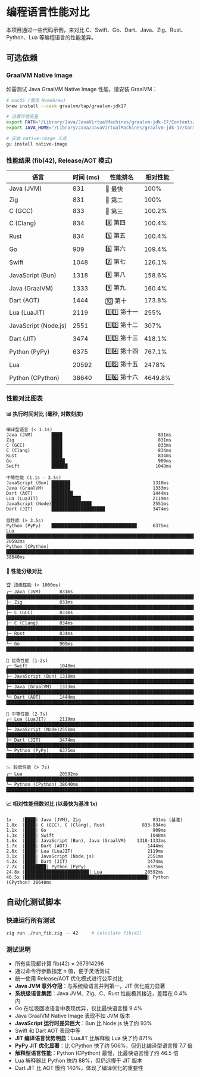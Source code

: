 # 编程语言性能对比

本项目通过一些代码示例，来对比 C、Swift、Go、Dart、Java、Zig、Rust、Python、Lua 等编程语言的性能差异。

## 可选依赖

### GraalVM Native Image
如需测试 Java GraalVM Native Image 性能，请安装 GraalVM：

```bash
# macOS (使用 Homebrew)
brew install --cask graalvm/tap/graalvm-jdk17

# 设置环境变量
export PATH="/Library/Java/JavaVirtualMachines/graalvm-jdk-17/Contents/Home/bin:$PATH"
export JAVA_HOME="/Library/Java/JavaVirtualMachines/graalvm-jdk-17/Contents/Home"

# 安装 native-image 工具
gu install native-image
```


### 性能结果 (fib(42), Release/AOT 模式)

| 语言 | 时间 (ms) | 性能排名 | 相对性能 |
|------|-----------|----------|----------|
| Java (JVM) | 831 | 🥇 最快 | 100% |
| Zig  | 831 | 🥈 第二 | 100% |
| C (GCC) | 833 | 🥉 第三 | 100.2% |
| C (Clang) | 834 | 4️⃣ 第四 | 100.4% |
| Rust | 834 | 5️⃣ 第五 | 100.4% |
| Go   | 909 | 6️⃣ 第六 | 109.4% |
| Swift| 1048 | 7️⃣ 第七 | 126.1% |
| JavaScript (Bun) | 1318 | 8️⃣ 第八 | 158.6% |
| Java (GraalVM) | 1333 | 9️⃣ 第九 | 160.4% |
| Dart (AOT) | 1444 | 🔟 第十 | 173.8% |
| Lua (LuaJIT) | 2119 | 1️⃣1️⃣ 第十一 | 255% |
| JavaScript (Node.js) | 2551 | 1️⃣2️⃣ 第十二 | 307% |
| Dart (JIT) | 3474 | 1️⃣3️⃣ 第十三 | 418.1% |
| Python (PyPy) | 6375 | 1️⃣4️⃣ 第十四 | 767.1% |
| Lua | 20592 | 1️⃣5️⃣ 第十五 | 2478% |
| Python (CPython) | 38640 | 1️⃣6️⃣ 第十六 | 4649.8% |

### 性能对比图表

#### 📊 执行时间对比 (毫秒, 对数刻度)
```
编译型语言 (< 1.1s)
Java (JVM)       ████                                    831ms
Zig              ████                                    831ms  
C (GCC)          ████                                    833ms
C (Clang)        ████                                    834ms
Rust             ████                                    834ms
Go               █████                                   909ms
Swift            ██████                                 1048ms

中等性能 (1.1s - 3.5s)  
JavaScript (Bun) ███████                               1318ms
Java (GraalVM)   ███████                               1333ms
Dart (AOT)       ████████                              1444ms
Lua (LuaJIT)     ███████████                           2119ms
JavaScript (Node)███████████████                       2551ms
Dart (JIT)       ████████████████████                  3474ms

低性能 (> 3.5s)
Python (PyPy)    ████████████████████████████████      6375ms
Lua              ████████████████████████████████████████████████████████████████████████████████████████████████ 20592ms
Python (CPython) ████████████████████████████████████████████████████████████████████████████████████████████████████████████████████████████████████████████████████████████████████████████████████████████████████████████████████████████████████████ 38640ms
```

#### 🎯 性能分级对比
```
🏆 顶级性能 (< 1000ms)    
┌─ Java (JVM)       831ms  ████████████████████████████████████████████████████████████████████████████████████████████████
├─ Zig              831ms  ████████████████████████████████████████████████████████████████████████████████████████████████  
├─ C (GCC)          833ms  ████████████████████████████████████████████████████████████████████████████████████████████████
├─ C (Clang)        834ms  ████████████████████████████████████████████████████████████████████████████████████████████████
├─ Rust             834ms  ████████████████████████████████████████████████████████████████████████████████████████████████
└─ Go               909ms  ████████████████████████████████████████████████████████████████████████████████████████████████

🥈 优秀性能 (1-2s)
┌─ Swift            1048ms ████████████████████████████████████████████████████████████████████████████████████████████████
├─ JavaScript (Bun) 1318ms ████████████████████████████████████████████████████████████████████████████████████████████████
├─ Java (GraalVM)   1333ms ████████████████████████████████████████████████████████████████████████████████████████████████
└─ Dart (AOT)       1444ms ████████████████████████████████████████████████████████████████████████████████████████████████

🥉 中等性能 (2-7s)
┌─ Lua (LuaJIT)     2119ms ████████████████████████████████████████████████████████████████████████████████████████████████
├─ JavaScript (Node)2551ms ████████████████████████████████████████████████████████████████████████████████████████████████
├─ Dart (JIT)       3474ms ████████████████████████████████████████████████████████████████████████████████████████████████
└─ Python (PyPy)    6375ms ████████████████████████████████████████████████████████████████████████████████████████████████

📉 较低性能 (> 7s)
┌─ Lua              20592ms ███████████████████████████████████████████████████████████████████████████████████████████████
└─ Python (CPython) 38640ms ███████████████████████████████████████████████████████████████████████████████████████████████
```

#### 📈 相对性能倍数对比 (以最快为基准 1x)
```
1x    |████| Java (JVM), Zig                           831ms (基准)
1.0x  |████| C (GCC), C (Clang), Rust              833-834ms  
1.1x  |████| Go                                        909ms
1.3x  |████| Swift                                    1048ms
1.6x  |████| JavaScript (Bun), Java (GraalVM)    1318-1333ms
1.7x  |████| Dart (AOT)                              1444ms
2.6x  |████| Lua (LuaJIT)                            2119ms
3.1x  |████| JavaScript (Node.js)                    2551ms
4.2x  |████| Dart (JIT)                              3474ms
7.7x  |████████| Python (PyPy)                       6375ms
24.8x |████████████████████████| Lua                20592ms
46.5x |██████████████████████████████████████████████| Python (CPython) 38640ms
```

## 自动化测试脚本

### 快速运行所有测试
```bash
zig run ./run_fib.zig -- 42     # calculate fib(42)
```

### 测试说明
- 所有实现都计算 fib(42) = 267914296
- 通过命令行参数指定 n 值，便于灵活测试
- 统一使用 Release/AOT 优化模式进行公平对比
- **Java JVM 意外夺冠**：与系统级语言并列第一，JIT 优化威力显著
- **系统级语言集团**：Java JVM、Zig、C、Rust 性能极其接近，差距在 0.4% 内
- Go 在垃圾回收语言中表现优异，仅比最快语言慢 9.4%
- Java GraalVM Native Image 表现不如 JVM 版本
- **JavaScript 运行时差异巨大**：Bun 比 Node.js 快了约 93%
- Swift 和 Dart AOT 表现中等
- **JIT 编译语言优势明显**：LuaJIT 比解释版 Lua 快了约 871%
- **PyPy JIT 优化显著**：比 CPython 快了约 506%，但仍比编译型语言慢 7.7 倍
- **解释型语言性能**：Python (CPython) 最慢，比最快语言慢了约 46.5 倍
- Lua 解释器比 Python 快约 88%，但仍远慢于 JIT 版本
- Dart JIT 比 AOT 慢约 140%，体现了编译优化的重要性